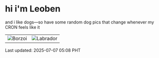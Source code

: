 # hi i'm Leoben

and i like dogs—so have some random dog pics that change whenever my CRON feels like it

|  |  |
|--------|----------|
| ![Borzoi](https://random-dog-vercel.vercel.app/api/random-borzoi?v=1751836108) | ![Labrador](https://random-dog-vercel.vercel.app/api/random-labrador?v=1751836108) |

Last updated: 2025-07-07 05:08 PHT
